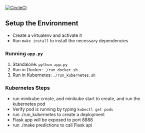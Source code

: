 [![CircleCI](https://circleci.com/gh/sageexplorer/Machine-Learning-Microservice-API.svg?style=svg)](https://circleci.com/gh/sageexplorer/Machine-Learning-Microservice-API)


## Setup the Environment

* Create a virtualenv and activate it
* Run `make install` to install the necessary dependencies

### Running `app.py`

1. Standalone:  `python app.py`
2. Run in Docker:  `./run_docker.sh`
3. Run in Kubernetes:  `./run_kubernetes.sh`

### Kubernetes Steps

* run minikube create, and minikube start to create, and run the kubernetes pod
* Verify pod is running by typing `kubectl get pods`
* run ./run_kubernetes to create a deployment
* Flask app will be exposed to port 8888
* run ./make predictions to call Flask api 
